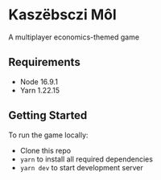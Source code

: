 # Kaszëbsczi Môl

A multiplayer economics-themed game

## Requirements

- Node 16.9.1
- Yarn 1.22.15

## Getting Started

To run the game locally:

- Clone this repo
- `yarn` to install all required dependencies
- `yarn dev` to start development server
